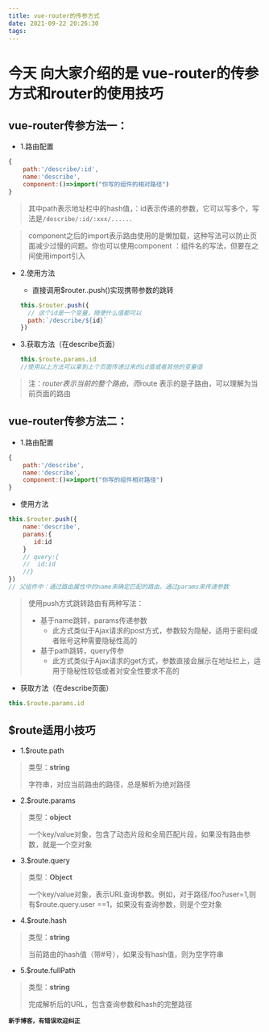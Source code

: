 ```yaml
---
title: vue-router的传参方式
date: 2021-09-22 20:26:30
tags:
---
```




# 今天 向大家介绍的是 vue-router的传参方式和router的使用技巧

## vue-router传参方法一：

- 1.路由配置

```javascript
{
    path:'/describe/:id',
    name:'describe',
    component:()=>import("你写的组件的相对路径")
}
```

> 其中path表示地址栏中的hash值，：id表示传递的参数，它可以写多个，写法是`/describe/:id/:xxx/......`

> component之后的import表示路由使用的是懒加载，这种写法可以防止页面减少过慢的问题。你也可以使用component ：组件名的写法，但要在之间使用import引入

- 2.使用方法

  - 直接调用$router..push()实现携带参数的跳转

  ````javascript
  this.$router.push({
    // 这个id是一个变量，随便什么值都可以
    path:`/describe/${id}`
  })
  ````

- 3.获取方法（在describe页面）

  ````javascript
  this.$route.params.id
  //使用以上方法可以拿到上个页面传递过来的id值或者其他的变量值
  ````

> 注：$router表示当前的整个路由，而$route 表示的是子路由，可以理解为当前页面的路由

## vue-router传参方法二：

- 1.路由配置

````javascript
{
    path:'/describe',
    name:'describe',
    component:()=>import("你写的组件相对路径")
}
````

- 使用方法

````javascript
this.$router.push({
    name:'describe',
    params:{
       id:id
    }
    // query:{
    //	id:id
    //}
})
// 父组件中：通过路由属性中的name来确定匹配的路由，通过params来传递参数
````

> 使用push方式跳转路由有两种写法：
>
> - 基于name跳转，params传递参数
>   - 此方式类似于Ajax请求的post方式，参数较为隐秘，适用于密码或者账号这种需要隐秘性高的
> - 基于path跳转，query传参
>   - 此方式类似于Ajax请求的get方式，参数直接会展示在地址栏上，适用于隐秘性较低或者对安全性要求不高的

- 获取方法（在describe页面）

````javascript
this.$route.params.id
````



## $route适用小技巧

- 1.$route.path

> 类型：**string**
>
> 字符串，对应当前路由的路径，总是解析为绝对路径

- 2.$route.params

> 类型：**object**
>
> 一个key/value对象，包含了动态片段和全局匹配片段，如果没有路由参数，就是一个空对象

- 3.$route.query

> 类型：**Object**
>
> 一个key/value对象，表示URL查询参数。例如，对于路径/foo?user=1,则有$route.query.user ==1，如果没有查询参数，则是个空对象

- 4.$route.hash

> 类型：**string**
>
> 当前路由的hash值（带#号），如果没有hash值，则为空字符串

- 5.$route.fullPath

>类型：**string**
>
>完成解析后的URL，包含查询参数和hash的完整路径





**``新手博客，有错误欢迎纠正``**
